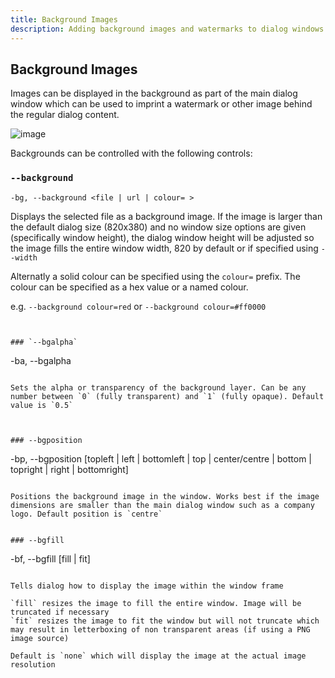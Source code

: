 ```yaml
---
title: Background Images
description: Adding background images and watermarks to dialog windows
---
```


## Background Images

Images can be displayed in the background as part of the main dialog window which can be used to imprint a watermark or other image behind the regular dialog content.

![image](https://user-images.githubusercontent.com/3598965/171406081-8e9e5363-56fc-46f9-baa8-ff881a4a4af3.png)

Backgrounds can be controlled with the following controls:

### `--background`

```
-bg, --background <file | url | colour= >
```

Displays the selected file as a background image. If the image is larger than the default dialog size (820x380) and no window size options are given (specifically window height), the dialog window height will be adjusted so the image fills the entire window width, 820 by default or if specified using `--width`

Alternatly a solid colour can be specified using the `colour=` prefix. The colour can be specified as a hex value or a named colour.

e.g. `--background colour=red` or `--background colour=#ff0000`

```


### `--bgalpha`

```
-ba, --bgalpha <number>
```

Sets the alpha or transparency of the background layer. Can be any number between `0` (fully transparent) and `1` (fully opaque). Default value is `0.5`



### --bgposition

```
-bp, --bgposition [topleft | left | bottomleft | top | center/centre | bottom | topright | right | bottomright]
```

Positions the background image in the window. Works best if the image dimensions are smaller than the main dialog window such as a company logo. Default position is `centre`


### --bgfill

```
-bf, --bgfill [fill | fit]
```

Tells dialog how to display the image within the window frame

`fill` resizes the image to fill the entire window. Image will be truncated if necessary
`fit` resizes the image to fit the window but will not truncate which may result in letterboxing of non transparent areas (if using a PNG image source)

Default is `none` which will display the image at the actual image resolution